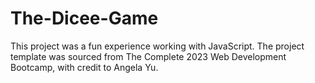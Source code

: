 # The-Dicee-Game
This project was a fun experience working with JavaScript. The project template was sourced from The Complete 2023 Web Development Bootcamp, with credit to Angela Yu.






